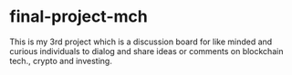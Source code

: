 # final-project-mch
This is my 3rd project which is a discussion board for like minded and curious individuals to dialog and share ideas or comments on blockchain tech., crypto and investing. 
